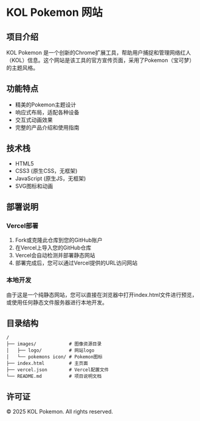 # KOL Pokemon 网站

## 项目介绍

KOL Pokemon 是一个创新的Chrome扩展工具，帮助用户捕捉和管理网络红人（KOL）信息。这个网站是该工具的官方宣传页面，采用了Pokemon（宝可梦）的主题风格。

## 功能特点

- 精美的Pokemon主题设计
- 响应式布局，适配各种设备
- 交互式动画效果
- 完整的产品介绍和使用指南

## 技术栈

- HTML5
- CSS3 (原生CSS，无框架)
- JavaScript (原生JS，无框架)
- SVG图标和动画

## 部署说明

### Vercel部署

1. Fork或克隆此仓库到您的GitHub账户
2. 在Vercel上导入您的GitHub仓库
3. Vercel会自动检测并部署静态网站
4. 部署完成后，您可以通过Vercel提供的URL访问网站

### 本地开发

由于这是一个纯静态网站，您可以直接在浏览器中打开index.html文件进行预览，或使用任何静态文件服务器进行本地开发。

## 目录结构

```
/
├── images/            # 图像资源目录
│   ├── logo/          # 网站logo
│   └── pokemons icon/ # Pokemon图标
├── index.html         # 主页面
├── vercel.json        # Vercel配置文件
└── README.md          # 项目说明文档
```

## 许可证

© 2025 KOL Pokemon. All rights reserved.